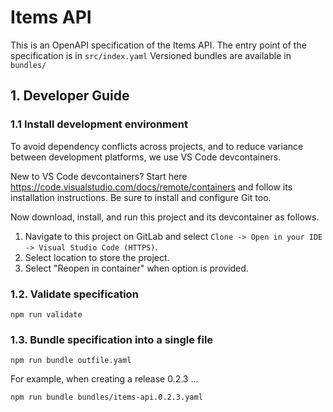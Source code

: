 # Items API

This is an OpenAPI specification of the Items API.
The entry point of the specification is in `src/index.yaml`
Versioned bundles are available in `bundles/`

## 1. Developer Guide

### 1.1 Install development environment

To avoid dependency conflicts across projects, and to reduce variance
between development platforms, we use VS Code devcontainers.

New to VS Code devcontainers? Start here
https://code.visualstudio.com/docs/remote/containers 
and follow its installation instructions. Be sure to install and
configure Git too.

Now download, install, and run this project and its devcontainer as
follows.

1. Navigate to this project on GitLab and select
    `Clone -> Open in your IDE -> Visual Studio Code (HTTPS)`.
2. Select location to store the project.
3. Select "Reopen in container" when option is provided.

### 1.2. Validate specification

```
npm run validate
```

### 1.3. Bundle specification into a single file

```
npm run bundle outfile.yaml
```

For example, when creating a release 0.2.3 ...

```
npm run bundle bundles/items-api.0.2.3.yaml
```
